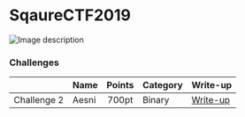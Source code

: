 # SqaureCTF2019

![Image description](https://github.com/bigb0ss-offsec/CTF/blob/master/SquareCTF2019/squareCTF2019.png)

### Challenges
| | Name | Points | Category | Write-up |
| :--- | :--- | :---: | :--- | :--- |
| Challenge 2 | Aesni | 700pt | Binary | [Write-up](https://medium.com/@bigb0ss/ctf-squarectf2019-write-up-aesni-challenge-2-f7b5b73f627c) |
